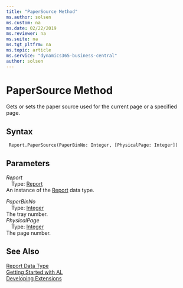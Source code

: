 ```yaml
---
title: "PaperSource Method"
ms.author: solsen
ms.custom: na
ms.date: 02/22/2019
ms.reviewer: na
ms.suite: na
ms.tgt_pltfrm: na
ms.topic: article
ms.service: "dynamics365-business-central"
author: solsen
---
```

[//]: # (START>DO_NOT_EDIT)
[//]: # (IMPORTANT:Do not edit any of the content between here and the END>DO_NOT_EDIT.)
[//]: # (Any modifications should be made in the .xml files in the ModernDev repo.)
# PaperSource Method
Gets or sets the paper source used for the current page or a specified page.


## Syntax
```
 Report.PaperSource(PaperBinNo: Integer, [PhysicalPage: Integer])
```
## Parameters
*Report*  
&emsp;Type: [Report](report-data-type.md)  
An instance of the [Report](report-data-type.md) data type.  

*PaperBinNo*  
&emsp;Type: [Integer](../integer/integer-data-type.md)  
The tray number.  
*PhysicalPage*  
&emsp;Type: [Integer](../integer/integer-data-type.md)  
The page number.  



[//]: # (IMPORTANT: END>DO_NOT_EDIT)
## See Also
[Report Data Type](report-data-type.md)  
[Getting Started with AL](../../devenv-get-started.md)  
[Developing Extensions](../../devenv-dev-overview.md)